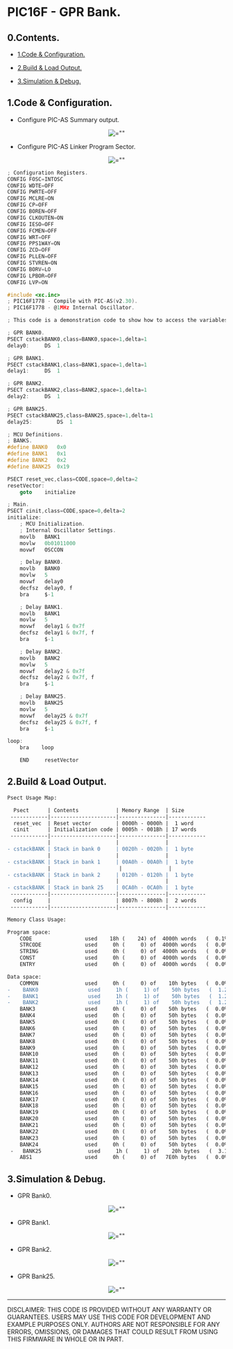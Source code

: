 # PIC16F - GPR Bank.

## 0.Contents.

- [1.Code & Configuration.](#1code--configuration)

- [2.Build & Load Output.](#2build--load-output)

- [3.Simulation & Debug.](#3simulation--debug)

## 1.Code & Configuration.

- Configure PIC-AS Summary output.

<p align="center"><img alt=="" src="./pics/00.png"></p>

- Configure PIC-AS Linker Program Sector.

<p align="center"><img alt=="" src="./pics/01.png"></p>

```c
; Configuration Registers.
CONFIG FOSC=INTOSC
CONFIG WDTE=OFF
CONFIG PWRTE=OFF
CONFIG MCLRE=ON
CONFIG CP=OFF
CONFIG BOREN=OFF
CONFIG CLKOUTEN=ON
CONFIG IESO=OFF
CONFIG FCMEN=OFF
CONFIG WRT=OFF
CONFIG PPS1WAY=ON
CONFIG ZCD=OFF
CONFIG PLLEN=OFF
CONFIG STVREN=ON
CONFIG BORV=LO
CONFIG LPBOR=OFF
CONFIG LVP=ON

#include <xc.inc>
; PIC16F1778 - Compile with PIC-AS(v2.30).
; PIC16F1778 - @1MHz Internal Oscillator.

; This code is a demonstration code to show how to access the variables present in the different GPR Bank memories.

; GPR BANK0.
PSECT cstackBANK0,class=BANK0,space=1,delta=1
delay0:	    DS  1

; GPR BANK1.
PSECT cstackBANK1,class=BANK1,space=1,delta=1
delay1:	    DS  1

; GPR BANK2.
PSECT cstackBANK2,class=BANK2,space=1,delta=1
delay2:	    DS  1

; GPR BANK25.
PSECT cstackBANK25,class=BANK25,space=1,delta=1
delay25:	    DS  1

; MCU Definitions.
; BANKS.
#define	BANK0	0x0
#define	BANK1	0x1
#define	BANK2	0x2
#define	BANK25	0x19

PSECT reset_vec,class=CODE,space=0,delta=2
resetVector:
    goto    initialize

; Main.
PSECT cinit,class=CODE,space=0,delta=2
initialize:
    ; MCU Initialization.
    ; Internal Oscillator Settings.
    movlb   BANK1
    movlw   0b01011000
    movwf   OSCCON

    ; Delay BANK0.
    movlb   BANK0
    movlw   5
    movwf   delay0
    decfsz  delay0, f
    bra	    $-1

    ; Delay BANK1.
    movlb   BANK1
    movlw   5
    movwf   delay1 & 0x7f
    decfsz  delay1 & 0x7f, f
    bra	    $-1

    ; Delay BANK2.
    movlb   BANK2
    movlw   5
    movwf   delay2 & 0x7f
    decfsz  delay2 & 0x7f, f
    bra	    $-1

    ; Delay BANK25.
    movlb   BANK25
    movlw   5
    movwf   delay25 & 0x7f
    decfsz  delay25 & 0x7f, f
    bra	    $-1

loop:
    bra    loop

    END	    resetVector
```

## 2.Build & Load Output.

```diff
Psect Usage Map:

  Psect      | Contents            | Memory Range  | Size
 ------------|---------------------|---------------|------------
  reset_vec  | Reset vector        | 0000h - 0000h |  1 word
  cinit      | Initialization code | 0005h - 001Bh | 17 words
 ------------|---------------------|---------------|------------
             |                     |               |
- cstackBANK | Stack in bank 0     | 0020h - 0020h |  1 byte
             |                     |               |
- cstackBANK | Stack in bank 1     | 00A0h - 00A0h |  1 byte
             |                      |               |
- cstackBANK | Stack in bank 2     | 0120h - 0120h |  1 byte
             |                     |               |
- cstackBANK | Stack in bank 25    | 0CA0h - 0CA0h |  1 byte
 ------------|---------------------|---------------|------------
  config     |                     | 8007h - 8008h |  2 words
 ------------|---------------------|---------------|------------

Memory Class Usage:

Program space:
    CODE                 used    18h (    24) of  4000h words   (  0.1%)
    STRCODE              used     0h (     0) of  4000h words   (  0.0%)
    STRING               used     0h (     0) of  4000h words   (  0.0%)
    CONST                used     0h (     0) of  4000h words   (  0.0%)
    ENTRY                used     0h (     0) of  4000h words   (  0.0%)

Data space:
    COMMON               used     0h (     0) of    10h bytes   (  0.0%)
-    BANK0                used     1h (     1) of    50h bytes   (  1.2%)
-    BANK1                used     1h (     1) of    50h bytes   (  1.2%)
-    BANK2                used     1h (     1) of    50h bytes   (  1.2%)
    BANK3                used     0h (     0) of    50h bytes   (  0.0%)
    BANK4                used     0h (     0) of    50h bytes   (  0.0%)
    BANK5                used     0h (     0) of    50h bytes   (  0.0%)
    BANK6                used     0h (     0) of    50h bytes   (  0.0%)
    BANK7                used     0h (     0) of    50h bytes   (  0.0%)
    BANK8                used     0h (     0) of    50h bytes   (  0.0%)
    BANK9                used     0h (     0) of    50h bytes   (  0.0%)
    BANK10               used     0h (     0) of    50h bytes   (  0.0%)
    BANK11               used     0h (     0) of    50h bytes   (  0.0%)
    BANK12               used     0h (     0) of    30h bytes   (  0.0%)
    BANK13               used     0h (     0) of    50h bytes   (  0.0%)
    BANK14               used     0h (     0) of    50h bytes   (  0.0%)
    BANK15               used     0h (     0) of    50h bytes   (  0.0%)
    BANK16               used     0h (     0) of    50h bytes   (  0.0%)
    BANK17               used     0h (     0) of    50h bytes   (  0.0%)
    BANK18               used     0h (     0) of    50h bytes   (  0.0%)
    BANK19               used     0h (     0) of    50h bytes   (  0.0%)
    BANK20               used     0h (     0) of    50h bytes   (  0.0%)
    BANK21               used     0h (     0) of    50h bytes   (  0.0%)
    BANK22               used     0h (     0) of    50h bytes   (  0.0%)
    BANK23               used     0h (     0) of    50h bytes   (  0.0%)
    BANK24               used     0h (     0) of    50h bytes   (  0.0%)
 -   BANK25               used     1h (     1) of    20h bytes   (  3.1%)
    ABS1                 used     0h (     0) of   7E0h bytes   (  0.0%) 
```

## 3.Simulation & Debug.

- GPR Bank0.

<p align="center"><img alt=="" src="./pics/02.png"></p>

- GPR Bank1.

<p align="center"><img alt=="" src="./pics/03.png"></p>

- GPR Bank2.

<p align="center"><img alt=="" src="./pics/04.png"></p>

- GPR Bank25.

<p align="center"><img alt=="" src="./pics/05.png"></p>

---
DISCLAIMER: THIS CODE IS PROVIDED WITHOUT ANY WARRANTY OR GUARANTEES.
USERS MAY USE THIS CODE FOR DEVELOPMENT AND EXAMPLE PURPOSES ONLY.
AUTHORS ARE NOT RESPONSIBLE FOR ANY ERRORS, OMISSIONS, OR DAMAGES THAT COULD
RESULT FROM USING THIS FIRMWARE IN WHOLE OR IN PART.